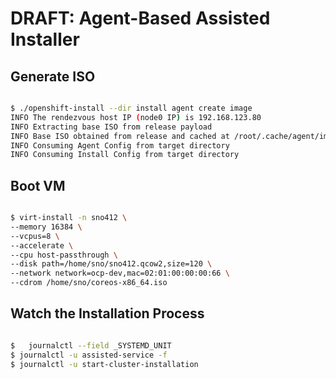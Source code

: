 # DRAFT: Agent-Based Assisted Installer

## Generate ISO

~~~bash

$ ./openshift-install --dir install agent create image
INFO The rendezvous host IP (node0 IP) is 192.168.123.80
INFO Extracting base ISO from release payload
INFO Base ISO obtained from release and cached at /root/.cache/agent/image_cache/coreos-x86_64.iso
INFO Consuming Agent Config from target directory
INFO Consuming Install Config from target directory

~~~

## Boot VM

~~~bash

$ virt-install -n sno412 \
--memory 16384 \
--vcpus=8 \
--accelerate \
--cpu host-passthrough \
--disk path=/home/sno/sno412.qcow2,size=120 \
--network network=ocp-dev,mac=02:01:00:00:00:66 \
--cdrom /home/sno/coreos-x86_64.iso

~~~

## Watch the Installation Process

~~~bash

$   journalctl --field _SYSTEMD_UNIT
$ journalctl -u assisted-service -f
$ journalctl -u start-cluster-installation

~~~
